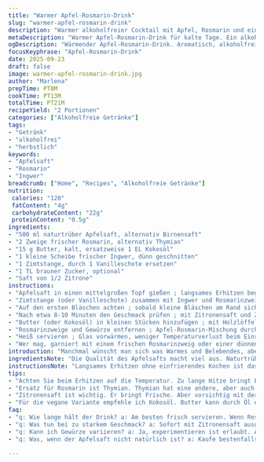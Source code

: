 ```yaml
---
title: "Warmer Apfel-Rosmarin-Drink"
slug: "warmer-apfel-rosmarin-drink"
description: "Warmer alkoholfreier Cocktail mit Apfel, Rosmarin und einer Butternote. Zuerst entlockt das Erhitzen der Apfelsaft eine leichte Süße, während Rosmarin die Aromen rauer und frischer macht. Die Prise Butter bringt eine kleine samtige Textur, die gegen typische Fruchtsäure ankommt. Für ein vollmundigeres Erlebnis eine Vanilleschote anstatt Zimt nutzen – subtile Aromenzieher. Im Kochprozess geht es darum, das zu viel Erhitzen der Frucht zu vermeiden, um bitteren Geschmack vorzubeugen. Die Zugabe von Ingwer sorgt für eine leichte Schärfe, die ich inzwischen oft einsetze, wenn’s mal kälter wird. Das Ganze leicht köcheln lassen, bis sich die ätherischen Öle entfalten. Gut ist ein stabiler Topf, damit nichts anbrennt. Ein universeller Drink, für den man auch gut anderen Ausweichsaft nehmen kann, falls Apfel nicht zur Hand ist."
metaDescription: "Warmer Apfel-Rosmarin-Drink für kalte Tage. Ein alkoholfreier Genuss mit Aromen von Apfel und Rosmarin, der wärmt und belebt"
ogDescription: "Wärmender Apfel-Rosmarin-Drink. Aromatisch, alkoholfrei, perfekt für die kälteren Tage. Genießen Sie die buttrige Note und frische Kräuteraromen"
focusKeyphrase: "Apfel-Rosmarin-Drink"
date: 2025-09-23
draft: false
image: warmer-apfel-rosmarin-drink.jpg
author: "Marlena"
prepTime: PT8M
cookTime: PT13M
totalTime: PT21M
recipeYield: "2 Portionen"
categories: ["Alkoholfreie Getränke"]
tags:
- "Getränk"
- "alkoholfrei"
- "herbstlich"
keywords:
- "Apfelsaft"
- "Rosmarin"
- "Ingwer"
breadcrumb: ["Home", "Recipes", "Alkoholfreie Getränke"]
nutrition: 
 calories: "120"
 fatContent: "4g"
 carbohydrateContent: "22g"
 proteinContent: "0.5g"
ingredients:
- "500 ml naturtrüber Apfelsaft, alternativ Birnensaft"
- "2 Zweige frischer Rosmarin, alternativ Thymian"
- "15 g Butter, kalt, ersatzweise 1 EL Kokosöl"
- "1 kleine Scheibe frischer Ingwer, dünn geschnitten"
- "1 Zimtstange, durch 1 Vanilleschote ersetzen"
- "1 TL brauner Zucker, optional"
- "Saft von 1/2 Zitrone"
instructions:
- "Apfelsaft in einen mittelgroßen Topf gießen ; langsames Erhitzen beginnen, nicht kochen lassen, mittlere Hitze reicht."
- "Zimtstange (oder Vanilleschote) zusammen mit Ingwer und Rosmarinzweigen in den Saft geben ; Deckel leicht schräg auflegen, damit Dampf entweicht."
- "Auf den ersten Bläschen achten ; sobald kleine Bläschen am Rand sichtbar sind, Hitze reduzieren ; zu starkes Kochen macht bitter."
- "Nach etwa 8-10 Minuten den Geschmack prüfen ; mit Zitronensaft und Zucker fein abstimmen, niemals zu süß machen ; Frische durch Zitrone bringt Balance."
- "Butter (oder Kokosöl) in kleinen Stücken hinzufügen ; mit Holzlöffel sanft unterrühren, bis sich ein leichter Schaum bildet ; passt auf, dass Butter nicht komplett schmilzt und ins Fett übergeht, eher sanfte Temperatur halten."
- "Rosmarinzweige und Gewürze entfernen ; Apfel-Rosmarin-Mischung durch feines Sieb in hitzebeständiges Gefäß geben ; so bleibt die Flüssigkeit klar und glatt."
- "Heiß servieren ; Glas vorwärmen, weniger Temperaturverlust beim Einschenken. Aromatischer Dampf steigt auf, erst leichte Kräuternoten, dann Apfel mit buttrigem Abgang."
- "Wer mag, garniert mit einem frischen Rosmarinzweig oder einer dünnen Apfelscheibe an der Glasrim."
introduction: "Manchmal wünscht man sich was Warmes und Belebendes, aber ohne Alkohol. Ich hab herumexperimentiert, wie man Apfelsaft rustikal und doch raffiniert aufwärmt. Die süße Fruchtigkeit mit Kräutern kombiniert, stört selten und macht Lust auf mehr. Rosmarin gibt dieser unaufdringlichen Süße einen etwas harzigen Unterton, fast beruhigend. Butter war mein Überraschungsmoment – eine kleine Menge schafft so eine geschmeidige Oberfläche, die überraschend gut zur Säure passt. Kleine Fehler erlaubt, zum Beispiel wenn der Saft zu heiß wird und leicht bitter – dann sofort Temperatur senken. Die Vanilleschote statt Zimt ist eine gute Abwechslung, besonders wenn man weichere Aromen möchte. Auch für Gäste, die was Extravagantes ohne Alkohol erwarten – die Kombination funktioniert ruhig als Teil einer größeren Getränkekarte."
ingredientsNote: "Die Qualität des Apfelsafts macht viel aus. Naturtrüber Saft bringt mehr Textur und Geschmack. Wenn kein frischer Rosmarin verfügbar ist, kann man auch getrockneten nutzen, aber direkt ins Glas legen zum Ziehen, nicht mitkochen, sonst schmeckt es muffig. Butter ist wichtig für die Konsistenz, aber hier kann man vorsichtig sein – Alternativ eignet sich Kokosöl, wenn tierisches Fett nicht gewünscht. Ingwer frisch nehmen, nicht zu dick schneiden, denn er entwickelt beim Kochen eine angenehme Schärfe, die das Getränk belebt ohne zu dominieren. Zitronensaft frisch presse, das gibt den nötigen Kick, um Süße eindimensional zu vermeiden und sorgt für ausreichend Frische. Zucker oder Honig nur sparsam, eher nach persönlichem Geschmack anpassen. Für eine vegane Version Kokosöl als Ersatz nehmen."
instructionsNote: "Langsames Erhitzen ohne einfrierendes Kochen ist das A und O. Apfelsaft hat eine Neigung schnell bitter zu werden, wenn zu heiß oder zu lange gekocht. Deshalb auf Bläschen an den Seiten des Topfs achten – die sind ein Gefühl dafür, wann Hitze zu stark ist. Gewürze zuerst beim Erwärmen schon dazunehmen, damit sie ihr Aroma gut abgeben können, aber nicht zu lange ziehen lassen, sonst bitter. Butter am Ende dazu, so bleibt noch ein wenig cremige Textur. Nicht verrühren wie bei Suppe, eher sanft rühren, sonst trennt sich Fett zu stark ab. Abschmecken nicht vergessen – Zitronensaft macht das Ganze lebendig, Zucker nur wenn nötig. Sorgfältiges Abseihen gibt ein sauberes, klares Ergebnis, die Gewürze können Rückstände hinterlassen. Glas vorwärmen – einfacher Trick, damit der Drink länger heiß bleibt. Wer für Gäste kocht – am Tisch frisch ziehen lassen, das macht Eindruck."
tips:
- "Achten Sie beim Erhitzen auf die Temperatur. Zu lange Hitze bringt Bitterkeit. Barriere zur Bitterkeit sind die kleinen Bläschen. Diese zeigen, wann es Zeit ist, die Hitze zu reduzieren. Ein stabiler Topf ist wichtig. Ich vermeide brennende Ränder, um das Aroma zu bewahren"
- "Ersatz für Rosmarin ist Thymian. Thymian hat eine andere, aber auch interessante Note. Einfach die Zweige während des Kochens zugeben. Wenn trocken, erst am Ende ins Glas geben. So bleibt der Geschmack frisch und lebendig. Man kann auch ohne Kräuter arbeiten, je nach Vorliebe"
- "Zitronensaft ist wichtig. Er bringt Frische. Aber vorsichtig mit der Menge. Zu viel kann den Drink überfordern. Geschmacklich testen während des Kochens. Wenn der Apfelsaft sehr süß ist, harmoniert Zitronensaft gut. Ich nehme bei Bedarf auch weniger Zucker. Dadurch bleibt das Getränk leicht"
- "Für die vegane Variante empfehle ich Kokosöl. Butter kann durch Öl ersetzt werden, alles in kleinen Stücken ziehen lassen. Wichtig ist, dass die Textur intakt bleibt. Es ist eine feine Balance zwischen Fett und Süße. Achten Sie auf die Hitze, wenn Sie etwas Neues ausprobieren"
faq:
- "q: Wie lange hält der Drink? a: Am besten frisch servieren. Wenn Reste, im Kühlschrank aufbewahren. Maximal einen Tag. Wiedererwärmen ist möglich, aber sanft. Zu schnelles Erhitzen führt zu Bitterkeit"
- "q: Was tun bei zu starkem Geschmack? a: Sofort mit Zitronensaft ausgleichen. Wenn zu süß, Zitronensaft hinzufügen. Ich habe auch Apfelessig als Alternativen verwendet. Er hilft im Balanceakt zwischen Süße und Säure"
- "q: Kann ich Gewürze variieren? a: Ja, experimentieren ist erlaubt. Anstelle von Zimt Vanille nehmen. Oder andere Kräuter ausprobieren. Zuvor den Geschmack prüfen. Einfache Anpassungen verändern viel"
- "q: Was, wenn der Apfelsaft nicht natürlich ist? a: Kaufe bestenfalls naturtrüben Saft. Aber klarer Saft funktioniert auch. Achten auf frischen Geschmack. Vermeiden von zu viel Zucker. So bleibt das Getränk frisch und angenehm"

---
```

